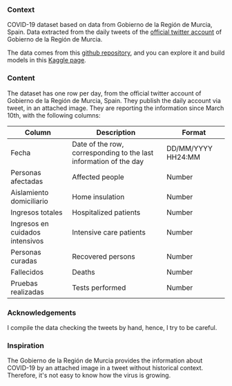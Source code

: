 ### Context

COVID-19 dataset based on data from Gobierno de la Región de Murcia, Spain. Data extracted from the daily tweets of the [official twitter account](https://twitter.com/regiondemurcia) of Gobierno de la Región de Murcia.

The data comes from this [github repository](https://github.com/edumardo/covid19-carm), and you can explore it and build models in this [Kaggle page](https://www.kaggle.com/edumardo/covid19-dataset-from-regin-de-murcia-spain).

### Content

The dataset has one row per day, from the official twitter account of Gobierno de la Región de Murcia, Spain. They publish the daily account via tweet, in an attached image.
They are reporting the information since March 10th, with the following columns:

|Column| Description                                                       | Format             |
|------|-------------------------------------------------------------------|--------------------|
|Fecha | Date of the row, corresponding to the last information of the day | DD/MM/YYYY HH24:MM |
|Personas afectadas | Affected people | Number |
|Aislamiento domiciliario | Home insulation | Number |
|Ingresos totales | Hospitalized patients | Number |
|Ingresos en cuidados intensivos | Intensive care patients | Number |
|Personas curadas | Recovered persons | Number |
|Fallecidos | Deaths | Number |
|Pruebas realizadas | Tests performed | Number |

### Acknowledgements

I compile the data checking the tweets by hand, hence, I try to be careful. 

### Inspiration

The Gobierno de la Región de Murcia provides the information about COVID-19 by an attached image in a tweet without historical context. Therefore, it's not easy to know how the virus is growing.
